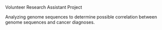 Volunteer Research Assistant Project

Analyzing genome sequences to determine possible correlation between genome sequences and cancer diagnoses.

